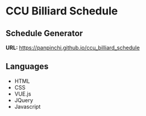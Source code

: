 <h1>CCU Billiard Schedule</h1>

<h2>Schedule Generator</h2>
<span><strong>URL: </strong></span>
<a href="https://panpinchi.github.io/ccu_billiard_schedule">
    https://panpinchi.github.io/ccu_billiard_schedule
</a>

<h2>Languages</h2>
<ul>
    <li> HTML
    <li> CSS
    <li> VUE.js
    <li> JQuery
    <li> Javascript
</ul>